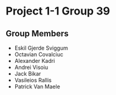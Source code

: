 # Project 1-1 Group 39

## Group Members

- Eskil Gjerde Sviggum
- Octavian Covalciuc
- Alexander Kadri
- Andrei Visoiu
- Jack Bikar 
- Vasileios Rallis
- Patrick Van Maele
